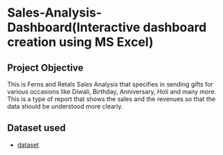 # Sales-Analysis-Dashboard(Interactive dashboard creation using MS Excel)
## Project Objective
This is Ferns and Retals Sales Analysis that specifies in sending gifts for various occasions like Diwali, Birthday, Anniversary, Holi and many more. This is a type of report that shows the sales and the revenues so that the data should be understood more clearly.

## Dataset used
- <a href ="https://github.com/Ayushi0214/FNP---Excel-Project/tree/main/fnp%20datasets">dataset</a>
